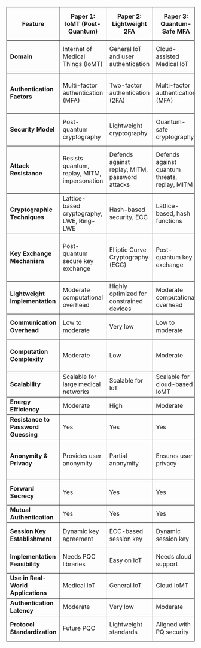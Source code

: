 <table border="1" cellspacing="0" cellpadding="5">
  <tr>
    <th>Feature</th>
    <!-- Existing 10 papers -->
    <th>Paper 1: IoMT (Post-Quantum)</th>
    <th>Paper 2: Lightweight 2FA</th>
    <th>Paper 3: Quantum-Safe MFA</th>
    <th>Paper 4: Quantum Authentication</th>
    <th>Paper 5: Post-Quantum for TDM-PONs</th>
    <th>Paper 6: PQ IoT Healthcare</th>
    <th>Paper 7: Post-Quantum E2EE Protocol</th>
    <th>Paper 8: KEM-SPDM Secure Session</th>
    <th>Paper 9: Post-Quantum for TDM-PONs</th>
    <th>Paper 10: PQ IoT Healthcare</th>
    <!-- New papers -->
    <th>Paper 11: SPAPA (Hash-Based)</th>
    <th>Paper 12: Conditional Privacy for IIoT</th>
  </tr>
  <tr>
    <td><b>Domain</b></td>
    <td>Internet of Medical Things (IoMT)</td>
    <td>General IoT and user authentication</td>
    <td>Cloud-assisted Medical IoT</td>
    <td>Quantum authentication systems</td>
    <td>Telecommunication Networks (TDM-PONs)</td>
    <td>IoT-Based Healthcare Systems</td>
    <td>Secure messaging and communication protocols</td>
    <td>Device-level secure session establishment</td>
    <td>Telecommunication Networks (TDM-PONs)</td>
    <td>IoT-Based Healthcare Systems</td>
    <td>Password-based systems</td>
    <td>Industrial IoT (IIoT)</td>
  </tr>
  <tr>
    <td><b>Authentication Factors</b></td>
    <td>Multi-factor authentication (MFA)</td>
    <td>Two-factor authentication (2FA)</td>
    <td>Multi-factor authentication (MFA)</td>
    <td>Quantum-based authentication</td>
    <td>Mutual authentication using post-quantum cryptography</td>
    <td>Three-factor authentication</td>
    <td>Post-quantum mutual authentication using signatures</td>
    <td>KEM-based one-way or mutual authentication</td>
    <td>Mutual authentication using post-quantum cryptography</td>
    <td>Three-factor authentication</td>
    <td>Password with temporary hashed identity</td>
    <td>Pseudonym-based authentication</td>
  </tr>
  <tr>
    <td><b>Security Model</b></td>
    <td>Post-quantum cryptography</td>
    <td>Lightweight cryptography</td>
    <td>Quantum-safe cryptography</td>
    <td>Quantum key distribution (QKD)</td>
    <td>Post-quantum security integrated into TDM-PON authentication</td>
    <td>Post-quantum secure authentication</td>
    <td>Post-quantum Signal protocol adaptation</td>
    <td>Post-quantum KEM-based authentication</td>
    <td>Post-quantum security integrated into TDM-PON authentication</td>
    <td>Post-quantum secure authentication</td>
    <td>Hash-based post-quantum authentication</td>
    <td>Hash-based PQC with conditional traceability</td>
  </tr>
  <tr>
    <td><b>Attack Resistance</b></td>
    <td>Resists quantum, replay, MITM, impersonation</td>
    <td>Defends against replay, MITM, password attacks</td>
    <td>Defends against quantum threats, replay, MITM</td>
    <td>Unconditional security against MITM</td>
    <td>Resists quantum attacks, impersonation, MITM, replay</td>
    <td>Resists quantum, replay, stolen-verifier attacks</td>
    <td>Quantum, MITM, impersonation, SNDL</td>
    <td>Quantum, MITM, replay, downgrade</td>
    <td>Resists quantum attacks, impersonation, MITM, replay</td>
    <td>Resists quantum, replay, stolen-verifier attacks</td>
    <td>Resists replay, impersonation, DoS, stolen credentials</td>
    <td>Resists session hijacking, impersonation, replay</td>
  </tr>
  <tr>
    <td><b>Cryptographic Techniques</b></td>
    <td>Lattice-based cryptography, LWE, Ring-LWE</td>
    <td>Hash-based security, ECC</td>
    <td>Lattice-based, hash functions</td>
    <td>Quantum key distribution, BB84 protocol</td>
    <td>PQ-KEM using Kyber</td>
    <td>Lattice-based PQC</td>
    <td>CRYSTALS-Kyber, Dilithium</td>
    <td>Kyber KEM, HMAC, HKDF</td>
    <td>PQ-KEM using Kyber</td>
    <td>Lattice-based PQC</td>
    <td>Secure hash functions, challenge-response</td>
    <td>Secure hash functions with pseudonyms</td>
  </tr>
  <tr>
    <td><b>Key Exchange Mechanism</b></td>
    <td>Post-quantum secure key exchange</td>
    <td>Elliptic Curve Cryptography (ECC)</td>
    <td>Post-quantum key exchange</td>
    <td>Quantum key exchange (QKD)</td>
    <td>Kyber-based PQ-KEM</td>
    <td>Post-quantum lattice-based encryption</td>
    <td>Post-quantum KEM (Kyber)</td>
    <td>KEMe, KEMr, KEMi (Kyber variants)</td>
    <td>Kyber-based PQ-KEM</td>
    <td>Post-quantum lattice-based encryption</td>
    <td>Session key from hashed credentials</td>
    <td>Secure key exchange using lightweight hash operations</td>
  </tr>
  <tr>
    <td><b>Lightweight Implementation</b></td>
    <td>Moderate computational overhead</td>
    <td>Highly optimized for constrained devices</td>
    <td>Moderate computational overhead</td>
    <td>High due to quantum computations</td>
    <td>Optimized for optical networks</td>
    <td>Optimized for low-resource IoT devices</td>
    <td>Efficient lattice-based PQC algorithms</td>
    <td>Optimized KEM flows and HKDF chaining</td>
    <td>Optimized for optical networks</td>
    <td>Optimized for low-resource IoT devices</td>
    <td>Low resource, suitable for constrained devices</td>
    <td>Optimized for constrained IIoT devices</td>
  </tr>
  <tr>
    <td><b>Communication Overhead</b></td>
    <td>Low to moderate</td>
    <td>Very low</td>
    <td>Low to moderate</td>
    <td>High</td>
    <td>Moderate</td>
    <td>Low</td>
    <td>Increased initial message size</td>
    <td>Lower overhead</td>
    <td>Moderate</td>
    <td>Low</td>
    <td>Efficient; minimal delay</td>
    <td>Low delay, efficient protocol</td>
  </tr>
  <tr>
    <td><b>Computation Complexity</b></td>
    <td>Moderate</td>
    <td>Low</td>
    <td>Moderate</td>
    <td>High</td>
    <td>Moderate</td>
    <td>Low to moderate</td>
    <td>Moderate</td>
    <td>Lower</td>
    <td>Moderate</td>
    <td>Low to moderate</td>
    <td>Low; simple hash computations</td>
    <td>Low; optimized hash-based design</td>
  </tr>
  <tr>
    <td><b>Scalability</b></td>
    <td>Scalable for large medical networks</td>
    <td>Scalable for IoT</td>
    <td>Scalable for cloud-based IoMT</td>
    <td>Limited</td>
    <td>Scalable for TDM-PONs</td>
    <td>Scalable for IoT healthcare</td>
    <td>Scalable to messaging apps</td>
    <td>Scalable to embedded systems</td>
    <td>Scalable for TDM-PONs</td>
    <td>Scalable for IoT healthcare</td>
    <td>Scalable for client-server systems</td>
    <td>Designed for multi-device IIoT networks</td>
  </tr>
  <tr>
    <td><b>Energy Efficiency</b></td>
    <td>Moderate</td>
    <td>High</td>
    <td>Moderate</td>
    <td>Low</td>
    <td>Moderate</td>
    <td>High</td>
    <td>Moderate</td>
    <td>High</td>
    <td>Moderate</td>
    <td>High</td>
    <td>High efficiency</td>
    <td>High efficiency</td>
  </tr>
  <tr>
    <td><b>Resistance to Password Guessing</b></td>
    <td>Yes</td>
    <td>Yes</td>
    <td>Yes</td>
    <td>Yes</td>
    <td>Yes</td>
    <td>Yes</td>
    <td>Yes</td>
    <td>Yes</td>
    <td>Yes</td>
    <td>Yes</td>
    <td>Yes</td>
    <td>Yes</td>
  </tr>
  <tr>
    <td><b>Anonymity & Privacy</b></td>
    <td>Provides user anonymity</td>
    <td>Partial anonymity</td>
    <td>Ensures user privacy</td>
    <td>Quantum encryption</td>
    <td>PQ encryption ensures privacy</td>
    <td>Biometric privacy preservation</td>
    <td>Deniability partially lost</td>
    <td>Deniability retained</td>
    <td>PQ encryption ensures privacy</td>
    <td>Biometric privacy preservation</td>
    <td>User anonymity through hashed temp IDs</td>
    <td>Conditional anonymity with traceability</td>
  </tr>
  <tr>
    <td><b>Forward Secrecy</b></td>
    <td>Yes</td>
    <td>Yes</td>
    <td>Yes</td>
    <td>Yes</td>
    <td>Yes</td>
    <td>Yes</td>
    <td>Yes</td>
    <td>Yes</td>
    <td>Yes</td>
    <td>Yes</td>
    <td>Ensured through hash freshness</td>
    <td>Ensured via pseudonym rotation</td>
  </tr>
  <tr>
    <td><b>Mutual Authentication</b></td>
    <td>Yes</td>
    <td>Yes</td>
    <td>Yes</td>
    <td>Yes</td>
    <td>Yes</td>
    <td>Yes</td>
    <td>Yes</td>
    <td>Optional</td>
    <td>Yes</td>
    <td>Yes</td>
    <td>Yes</td>
    <td>Yes</td>
  </tr>
  <tr>
    <td><b>Session Key Establishment</b></td>
    <td>Dynamic key agreement</td>
    <td>ECC-based session key</td>
    <td>Dynamic session key</td>
    <td>Quantum-generated key</td>
    <td>Dynamic with PQ methods</td>
    <td>Secure post-quantum generation</td>
    <td>KEM + KDF</td>
    <td>HKDF + shared secrets</td>
    <td>Dynamic with PQ methods</td>
    <td>Secure post-quantum generation</td>
    <td>Secure hashed credentials</td>
    <td>Secure hash-based key generation</td>
  </tr>
  <tr>
    <td><b>Implementation Feasibility</b></td>
    <td>Needs PQC libraries</td>
    <td>Easy on IoT</td>
    <td>Needs cloud support</td>
    <td>Needs quantum hardware</td>
    <td>Feasible with PQC</td>
    <td>Feasible with PQC</td>
    <td>Needs PQC libraries</td>
    <td>libOQS + SPDM stack</td>
    <td>Feasible with PQC</td>
    <td>Feasible with PQC</td>
    <td>Simple software-only deployment</td>
    <td>Suitable for IIoT platforms</td>
  </tr>
  <tr>
    <td><b>Use in Real-World Applications</b></td>
    <td>Medical IoT</td>
    <td>General IoT</td>
    <td>Cloud IoMT</td>
    <td>Experimental</td>
    <td>Next-gen fiber networks</td>
    <td>Telemedicine & remote monitoring</td>
    <td>Secure messaging</td>
    <td>Embedded hardware</td>
    <td>Next-gen fiber networks</td>
    <td>Telemedicine & remote monitoring</td>
    <td>Password-based systems</td>
    <td>IIoT, constrained environments</td>
  </tr>
  <tr>
    <td><b>Authentication Latency</b></td>
    <td>Moderate</td>
    <td>Very low</td>
    <td>Moderate</td>
    <td>High</td>
    <td>Low to moderate</td>
    <td>Low</td>
    <td>Moderate</td>
    <td>Low</td>
    <td>Low to moderate</td>
    <td>Low</td>
    <td>Low</td>
    <td>Very low</td>
  </tr>
  <tr>
    <td><b>Protocol Standardization</b></td>
    <td>Future PQC</td>
    <td>Lightweight standards</td>
    <td>Aligned with PQ security</td>
    <td>Needs new quantum standards</td>
    <td>Aligned with NIST</td>
    <td>Aligned with NIST + IoT</td>
    <td>NIST PQC + Signal</td>
    <td>SPDM 1.2 + PQC roadmap</td>
    <td>Aligned with NIST</td>
    <td>Aligned with NIST + IoT</td>
    <td>Compliant with PQC direction</td>
    <td>Aligned with future NIST PQC</td>
  </tr>
</table>

